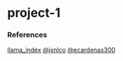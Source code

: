 # project-1


### References
[llama_index](https://twitter.com/llama_index/status/1745482959237615847?t=wbGdPFvQlXd9e3i1PoUcBg&s=19)
[@jxnlco](https://twitter.com/jxnlco?t=x31EMSnSxH5OUfsNYHQN_w&s=33)
[@ecardenas300](https://x.com/ecardenas300?t=2ef-rb5YdTif2Y3xlV_I5w&s=33)
